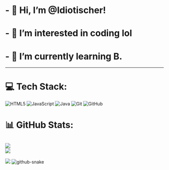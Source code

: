 # - 👋 Hi, I’m @Idiotischer!
# - 👀 I’m interested in coding lol
# - 🌱 I’m currently learning **B**.

---
# 💻 Tech Stack:
![HTML5](https://img.shields.io/badge/html5-%23E34F26.svg?style=flat&logo=html5&logoColor=white) ![JavaScript](https://img.shields.io/badge/javascript-%23323330.svg?style=flat&logo=javascript&logoColor=%23F7DF1E) ![Java](https://img.shields.io/badge/java-%23ED8B00.svg?style=flat&logo=openjdk&logoColor=white
) ![Git](https://img.shields.io/badge/git-%23F05033.svg?style=flat&logo=git&logoColor=white)  ![GitHub](https://img.shields.io/badge/github-%23121011.svg?style=flat&logo=github&logoColor=white)
# 📊 GitHub Stats:
![](https://github-readme-stats.vercel.app/api?username=Idiotischer&theme=dark&hide_border=false&include_all_commits=true&count_private=true)<br/>
![](https://github-readme-stats.vercel.app/api/top-langs/?username=Idiotischer&theme=dark&hide_border=false&include_all_commits=false&count_private=true&layout=compact)
---
[![](https://visitcount.itsvg.in/api?id=Idiotischer&icon=0&color=0)](https://visitcount.itsvg.in)
<picture>
  <source media="(prefers-color-scheme: dark)" srcset="https://raw.githubusercontent.com/Idiotischer/Idiotischer/output/github-snake-dark.svg" />
  <source media="(prefers-color-scheme: light)" srcset="https://raw.githubusercontent.com/Idiotischer/Idiotischer/output/github-snake.svg" />
  <img alt="github-snake" src="https://raw.githubusercontent.com/Idiotischer/Idiotischer/output/github-snake.svg" />
</picture>
